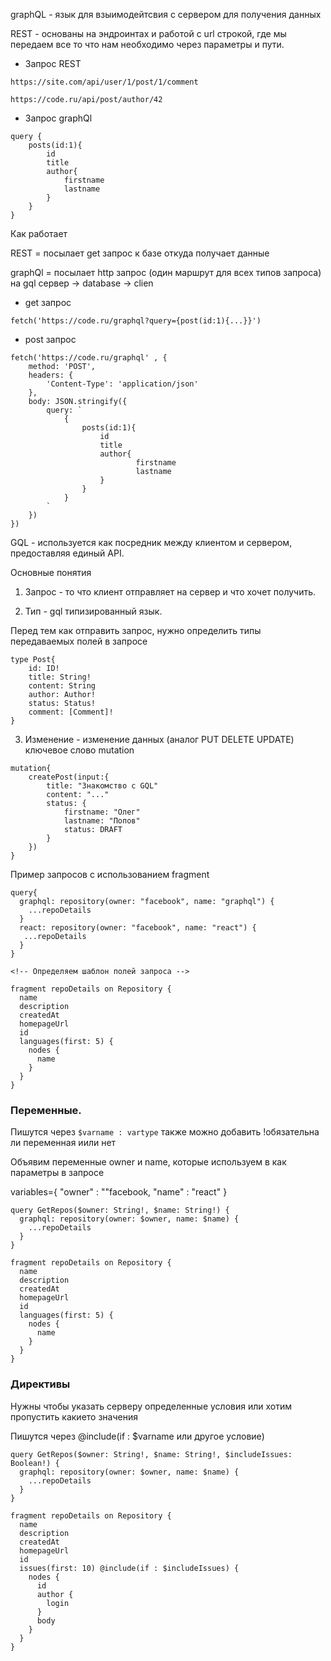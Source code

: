 graphQL - язык для взыимодейтсвия с сервером для получения данных

REST - основаны на эндроинтах и работой с url строкой, где мы передаем все то что нам необходимо через параметры и пути.

- Запрос REST

```
https://site.com/api/user/1/post/1/comment

https://code.ru/api/post/author/42

```

- Запрос graphQl

```
query {
    posts(id:1){
        id
        title
        author{
            firstname
            lastname
        }
    }
}
```

Как работает

REST = посылает get запрос к базе откуда получает данные

graphQl = посылает http запрос (один маршрут для всех типов запроса) на gql сервер -> database -> clien

- get запрос

```
fetch('https://code.ru/graphql?query={post(id:1){...}}')
```

- post запрос

```
fetch('https://code.ru/graphql' , {
	method: 'POST',
	headers: {
		'Content-Type': 'application/json'
	},
	body: JSON.stringify({
		query: `
			{
				posts(id:1){
					id
					title
					author{
							firstname
							lastname
					}
				}
			}
		`
	})
})
```

GQL - используется как посредник между клиентом и сервером, предоставляя единый API.

Основные понятия

1. Запрос - то что клиент отправляет на сервер и что хочет получить.

2. Тип - gql типизированный язык.

Перед тем как отправить запрос, нужно определить типы передаваемых полей в запросе

```
type Post{
	id: ID!
	title: String!
	content: String
	author: Author!
	status: Status!
	comment: [Comment]!
}
```

3. Изменение - изменение данных (аналог PUT DELETE UPDATE) ключевое слово mutation

```
mutation{
	createPost(input:{
		title: "Знакомство с GQL"
		content: "..."
		status: {
			firstname: "Олег"
			lastname: "Попов"
			status: DRAFT
		}
	})
}
```

Пример запросов с использованием fragment

```
query{
  graphql: repository(owner: "facebook", name: "graphql") {
    ...repoDetails
  }
  react: repository(owner: "facebook", name: "react") {
   ...repoDetails
  }
}

<!-- Определяем шаблон полей запроса -->

fragment repoDetails on Repository {
  name
  description
  createdAt
  homepageUrl
  id
  languages(first: 5) {
    nodes {
      name
    }
  }
}

```

### Переменные.

Пишутся через `$varname : vartype` также можно добавить !обязательна ли переменная иили нет

Объявим переменные owner и name, которые используем в как параметры в запросе

variables={
"owner" : ""facebook,
"name" : "react"
}

```
query GetRepos($owner: String!, $name: String!) {
  graphql: repository(owner: $owner, name: $name) {
    ...repoDetails
  }
}

fragment repoDetails on Repository {
  name
  description
  createdAt
  homepageUrl
  id
  languages(first: 5) {
    nodes {
      name
    }
  }
}
```

### Директивы

Нужны чтобы указать серверу определенные условия или хотим пропустить какието значения

Пишутся через @include(if : \$varname или другое условие)

```
query GetRepos($owner: String!, $name: String!, $includeIssues: Boolean!) {
  graphql: repository(owner: $owner, name: $name) {
    ...repoDetails
  }
}

fragment repoDetails on Repository {
  name
  description
  createdAt
  homepageUrl
  id
  issues(first: 10) @include(if : $includeIssues) {
    nodes {
      id
      author {
        login
      }
      body
    }
  }
}
```
